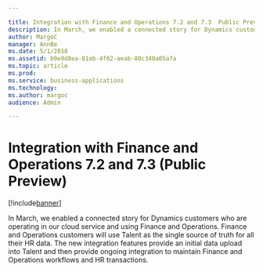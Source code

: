 ```yaml
---

title: Integration with Finance and Operations 7.2 and 7.3  Public Preview 
description: In March, we enabled a connected story for Dynamics customers who are operating in our cloud service and using Finance and Operations.
author: MargoC
manager: AnnBe
ms.date: 5/1/2018
ms.assetid: b9e9d8ea-81eb-4f02-aeab-80c340a05a7a
ms.topic: article
ms.prod: 
ms.service: business-applications
ms.technology: 
ms.author: margoc
audience: Admin

---
```

#  Integration with Finance and Operations 7.2 and 7.3 (Public Preview)




[!include[banner](../../../includes/banner.md)]

In March, we enabled a connected story for Dynamics customers who are operating
in our cloud service and using Finance and Operations. Finance and Operations
customers will use Talent as the single source of truth for all their HR data.
The new integration features provide an initial data upload into Talent and then
provide ongoing integration to maintain Finance and Operations workflows and HR
transactions.
